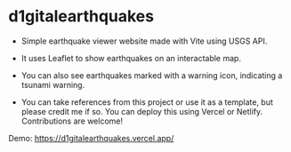 # d1gitalearthquakes

- Simple earthquake viewer website made with Vite using USGS API.
- It uses Leaflet to show earthquakes on an interactable map.
- You can also see earthquakes marked with a warning icon, indicating a tsunami warning.


 - You can take references from this project or use it as a template, but please credit me if so.
You can deploy this using Vercel or Netlify.
Contributions are welcome!

Demo: https://d1gitalearthquakes.vercel.app/
